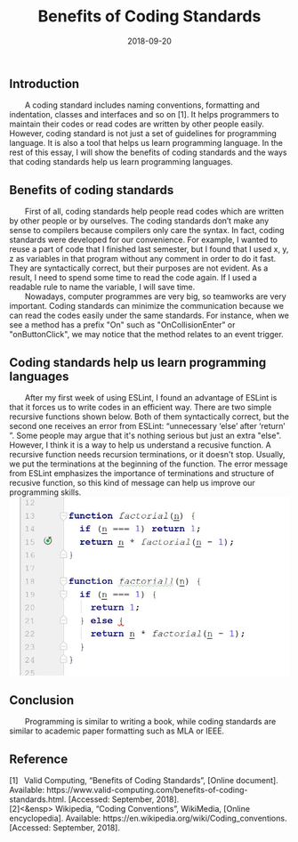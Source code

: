 ﻿---
layout: essay
type: essay
title: Benefits of Coding Standards
# All dates must be YYYY-MM-DD format!
date: 2018-09-20
labels:
  - Coding Standards
  - Javascript
---

<h2>Introduction  </h2>
<div style="text-indent:2em">
A coding standard includes naming conventions, formatting and indentation, classes and interfaces and so on [1].
It helps programmers to maintain their codes or read codes are written by other people easily. However, coding standard is not just a set of guidelines for programming language. It is also a tool that helps us learn programming language. In the rest of this essay, I will show the benefits of coding standards and  the ways that coding standards help us learn programming languages.
</div>

<h2>Benefits of coding standards  </h2>
<div style="text-indent:2em">
	First of all, coding standards help people read codes which are written by other people or by ourselves. The coding standards don’t make any sense to compilers because compilers only care the syntax. In fact, coding standards were developed for our convenience. For example, I wanted to reuse a part of code that I finished last semester, but I found that I used x, y, z as variables in that program without any comment in order to do it fast. They are syntactically correct, but their purposes are not evident. As a result, I need to spend some time to read the code again. If I used a readable rule to name the variable, I will save time. 
</div>
<div style="text-indent:2em">	
  	Nowadays, computer programmes are very big, so teamworks are very important. Coding standards can minimize the communication because we can read the codes easily under the same standards. For instance, when we see a method has a prefix "On" such as "OnCollisionEnter" or "onButtonClick", we may notice that the method relates to an event trigger.   
	
</div>	
<h2>Coding standards help us learn programming languages  </h2>
<div style="text-indent:2em">  
	After my first week of using ESLint, I found an advantage of ESLint is that it forces us to write codes in an efficient way. There are two simple recursive functions shown below. Both of them syntactically correct, but the second one receives an error from ESLint: “unnecessary ‘else’ after ‘return’ ”. Some people may argue that it's nothing serious but just an extra "else". However, I think it is a way to help us understand a recusive function. A recursive function needs recursion terminations, or it doesn't stop. Usually, we put the terminations at the beginning of the function. The error message from ESLint emphasizes the importance of terminations and structure of recusive function, so this kind of message can help us improve our programming skills.  
</div>	

<div>
<img class="padding-left" width = "600" length = "400"  src="../images/CodingS.JPG"></div>

<h2>Conclusion</h2>
<div style="text-indent:2em">  
	Programming is similar to writing a book, while coding standards are similar to academic paper formatting such as MLA or IEEE. 
</div>

<h2>Reference</h2>
<div >  
[1]&ensp; Valid Computing, “Benefits of Coding Standards”, [Online document]. Available: https://www.valid-computing.com/benefits-of-coding-standards.html. [Accessed: September, 2018]. 
</div>
<div>
[2]<&ensp> Wikipedia, “Coding Conventions”, WikiMedia, [Online encyclopedia]. Available: https://en.wikipedia.org/wiki/Coding_conventions. [Accessed: September, 2018].	
</div>
